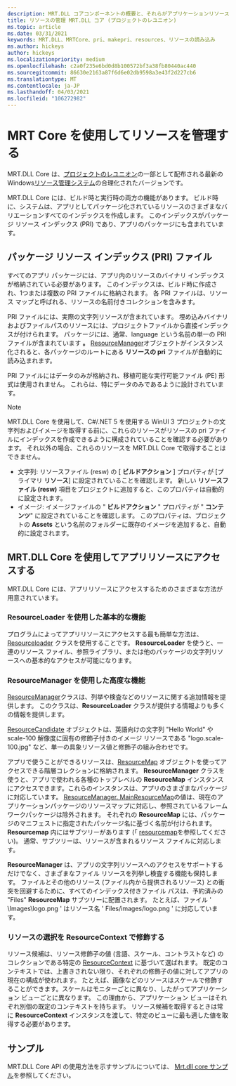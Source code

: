 ```yaml
---
description: MRT.DLL コアコンポーネントの概要と、それらがアプリケーションリソースの読み込みにどのように機能するか (Project レユニオン)
title: リソースの管理 MRT.DLL コア (プロジェクトのレユニオン)
ms.topic: article
ms.date: 03/31/2021
keywords: MRT.DLL、MRTCore、pri、makepri、resources、リソースの読み込み
ms.author: hickeys
author: hickeys
ms.localizationpriority: medium
ms.openlocfilehash: c2a0f235e6bd0d8b100572bf3a38fb80440ac440
ms.sourcegitcommit: 86630e2163a87f6d6e02db9598a3e43f2d227cb6
ms.translationtype: MT
ms.contentlocale: ja-JP
ms.lasthandoff: 04/03/2021
ms.locfileid: "106272982"
---
```

# <a name="manage-resources-with-mrt-core"></a>MRT Core を使用してリソースを管理する 

MRT.DLL Core は、[プロジェクトのレユニオン](../index.md)の一部として配布される最新の Windows[リソース管理システム](/windows/uwp/app-resources/resource-management-system)の合理化されたバージョンです。

MRT.DLL Core には、ビルド時と実行時の両方の機能があります。 ビルド時に、システムは、アプリとしてパッケージ化されているリソースのさまざまなバリエーションすべてのインデックスを作成します。 このインデックスがパッケージ リソース インデックス (PRI) であり、アプリのパッケージにも含まれています。

## <a name="package-resource-index-pri-file"></a>パッケージ リソース インデックス (PRI) ファイル

すべてのアプリ パッケージには、アプリ内のリソースのバイナリ インデックスが格納されている必要があります。 このインデックスは、ビルド時に作成され、1つまたは複数の PRI ファイルに格納されます。 各 PRI ファイルは、リソース マップと呼ばれる、リソースの名前付きコレクションを含みます。

PRI ファイルには、実際の文字列リソースが含まれています。 埋め込みバイナリおよびファイルパスのリソースには、プロジェクトファイルから直接インデックスが付けられます。 パッケージには、通常、language という名前の単一の PRI ファイルが含まれています **。** [ResourceManager](/windows/winui/api/microsoft.applicationmodel.resources.resourcemanager)オブジェクトがインスタンス化されると、各パッケージのルートにある **リソースの pri** ファイルが自動的に読み込まれます。

PRI ファイルにはデータのみが格納され、移植可能な実行可能ファイル (PE) 形式は使用されません。 これらは、特にデータのみであるように設計されています。

> [!NOTE]
> MRT.DLL Core を使用して、C#/.NET 5 を使用する WinUI 3 プロジェクトの文字列およびイメージを取得する前に、これらのリソースがリソースの pri ファイルにインデックスを作成できるように構成されていることを確認する必要があります。 それ以外の場合、これらのリソースを MRT.DLL Core で取得することはできません。
>
> * 文字列: リソースファイル (resw) の [ **ビルドアクション** ] プロパティが [プライマリ **リソース**] に設定されていることを確認します。 新しい **リソースファイル (resw)** 項目をプロジェクトに追加すると、このプロパティは自動的に設定されます。
> * イメージ: イメージファイルの " **ビルドアクション** " プロパティが " **コンテンツ**" に設定されていることを確認します。 このプロパティは、プロジェクトの **Assets** という名前のフォルダーに既存のイメージを追加すると、自動的に設定されます。

## <a name="access-app-resources-with-mrt-core"></a>MRT.DLL Core を使用してアプリリソースにアクセスする

MRT.DLL Core には、アプリリソースにアクセスするためのさまざまな方法が用意されています。

### <a name="basic-functionality-with-resourceloader"></a>ResourceLoader を使用した基本的な機能

プログラムによってアプリリソースにアクセスする最も簡単な方法は、 [Resourceloader](/windows/winui/api/microsoft.applicationmodel.resources.resourceloader) クラスを使用することです。 **ResourceLoader** を使うと、一連のリソース ファイル、参照ライブラリ、または他のパッケージの文字列リソースへの基本的なアクセスが可能になります。

### <a name="advanced-functionality-with-resourcemanager"></a>ResourceManager を使用した高度な機能

[ResourceManager](/windows/winui/api/microsoft.applicationmodel.resources.resourcemanager)クラスは、列挙や検査などのリソースに関する追加情報を提供します。 このクラスは、**ResourceLoader** クラスが提供する情報よりも多くの情報を提供します。

[ResourceCandidate](/windows/winui/api/microsoft.applicationmodel.resources.resourcecandidate) オブジェクトは、英語向けの文字列 "Hello World" や scale-100 解像度に固有の修飾子付きのイメージ リソースである "logo.scale-100.jpg" など、単一の具象リソース値と修飾子の組み合わせです。

アプリで使うことができるリソースは、[ResourceMap](/windows/winui/api/microsoft.applicationmodel.resources.resourcemap) オブジェクトを使ってアクセスできる階層コレクションに格納されます。 **ResourceManager** クラスを使うと、アプリで使われる各種のトップレベルの **ResourceMap** インスタンスにアクセスできます。これらのインスタンスは、アプリのさまざまなパッケージに対応しています。 [ResourceManager. MainResourceMap](/windows/winui/api/microsoft.applicationmodel.resources.resourcemanager.mainresourcemap)の値は、現在のアプリケーションパッケージのリソースマップに対応し、参照されているフレームワークパッケージは除外されます。 それぞれの **ResourceMap** には、パッケージのマニフェストに指定されたパッケージ名に基づく名前が付けられます。 **Resourcemap** 内にはサブツリーがあります (「 [resourcemap](/windows/winui/api/microsoft.applicationmodel.resources.resourcemap.getsubtree)を参照してください)。 通常、サブツリーは、リソースが含まれるリソース ファイルに対応します。

**ResourceManager** は、アプリの文字列リソースへのアクセスをサポートするだけでなく、さまざまなファイル リソースを列挙し検査する機能も保持します。 ファイルとその他のリソース (ファイル内から提供されるリソース) との衝突を回避するために、すべてのインデックス付きファイル パスは、予約済みの "Files" **ResourceMap** サブツリーに配置されます。 たとえば、ファイル ' \Images\logo.png ' はリソース名 ' Files/images/logo.png ' に対応しています。

### <a name="qualify-resource-selection-with-resourcecontext"></a>リソースの選択を ResourceContext で修飾する

リソース候補は、リソース修飾子の値 (言語、スケール、コントラストなど) のコレクションである特定の [ResourceContext](/windows/winui/api/microsoft.applicationmodel.resources.resourcecontext) に基づいて選ばれます。 既定のコンテキストでは、上書きされない限り、それぞれの修飾子の値に対してアプリの現在の構成が使われます。 たとえば、画像などのリソースはスケールで修飾することができます。スケールはモニターごとに異なり、したがってアプリケーション ビューごとに異なります。 この理由から、アプリケーション ビューはそれぞれ別個の既定のコンテキストを持ちます。 リソース候補を取得するときは常に **ResourceContext** インスタンスを渡して、特定のビューに最も適した値を取得する必要があります。

## <a name="sample"></a>サンプル

MRT.DLL Core API の使用方法を示すサンプルについては、 [Mrt.dll core サンプル](https://github.com/microsoft/Project-Reunion-Samples/tree/main/MrtCore)を参照してください。
